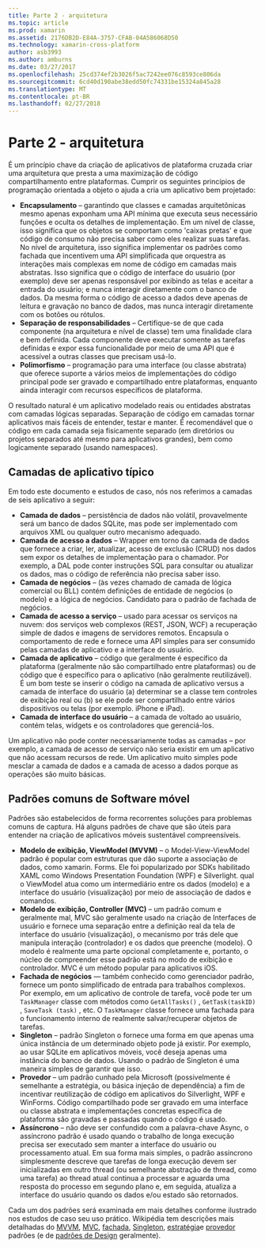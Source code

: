 ```yaml
---
title: Parte 2 - arquitetura
ms.topic: article
ms.prod: xamarin
ms.assetid: 2176DB2D-E84A-3757-CFAB-04A586068D50
ms.technology: xamarin-cross-platform
author: asb3993
ms.author: amburns
ms.date: 03/27/2017
ms.openlocfilehash: 25cd374ef2b3026f5ac7242ee076c8593ce806da
ms.sourcegitcommit: 6cd40d190abe38edd50fc74331be15324a845a28
ms.translationtype: MT
ms.contentlocale: pt-BR
ms.lasthandoff: 02/27/2018
---
```

# <a name="part-2---architecture"></a>Parte 2 - arquitetura

É um princípio chave da criação de aplicativos de plataforma cruzada criar uma arquitetura que presta a uma maximização de código compartilhamento entre plataformas. Cumprir os seguintes princípios de programação orientada a objeto o ajuda a cria um aplicativo bem projetado:

-   **Encapsulamento** – garantindo que classes e camadas arquitetônicas mesmo apenas exponham uma API mínima que executa seus necessário funções e oculta os detalhes de implementação. Em um nível de classe, isso significa que os objetos se comportam como 'caixas pretas' e que código de consumo não precisa saber como eles realizar suas tarefas. No nível de arquitetura, isso significa implementar os padrões como fachada que incentivem uma API simplificada que orquestra as interações mais complexas em nome de código em camadas mais abstratas. Isso significa que o código de interface do usuário (por exemplo) deve ser apenas responsável por exibindo as telas e aceitar a entrada do usuário; e nunca interagir diretamente com o banco de dados. Da mesma forma o código de acesso a dados deve apenas de leitura e gravação no banco de dados, mas nunca interagir diretamente com os botões ou rótulos.
-   **Separação de responsabilidades** – Certifique-se de que cada componente (na arquitetura e nível de classe) tem uma finalidade clara e bem definida. Cada componente deve executar somente as tarefas definidas e expor essa funcionalidade por meio de uma API que é acessível a outras classes que precisam usá-lo.
-   **Polimorfismo** – programação para uma interface (ou classe abstrata) que oferece suporte a vários meios de implementações do código principal pode ser gravado e compartilhado entre plataformas, enquanto ainda interagir com recursos específicos de plataforma.


O resultado natural é um aplicativo modelado reais ou entidades abstratas com camadas lógicas separadas. Separação de código em camadas tornar aplicativos mais fáceis de entender, testar e manter. É recomendável que o código em cada camada seja fisicamente separado (em diretórios ou projetos separados até mesmo para aplicativos grandes), bem como logicamente separado (usando namespaces).

 <a name="Typical_Application_Layers" />


## <a name="typical-application-layers"></a>Camadas de aplicativo típico

Em todo este documento e estudos de caso, nós nos referimos a camadas de seis aplicativo a seguir:

-   **Camada de dados** – persistência de dados não volátil, provavelmente será um banco de dados SQLite, mas pode ser implementado com arquivos XML ou qualquer outro mecanismo adequado.
-   **Camada de acesso a dados** – Wrapper em torno da camada de dados que fornece a criar, ler, atualizar, acesso de exclusão (CRUD) nos dados sem expor os detalhes de implementação para o chamador. Por exemplo, a DAL pode conter instruções SQL para consultar ou atualizar os dados, mas o código de referência não precisa saber isso.
-   **Camada de negócios** – (às vezes chamado de camada de lógica comercial ou BLL) contém definições de entidade de negócios (o modelo) e a lógica de negócios. Candidato para o padrão de fachada de negócios.
-   **Camada de acesso a serviço** – usado para acessar os serviços na nuvem: dos serviços web complexos (REST, JSON, WCF) a recuperação simple de dados e imagens de servidores remotos. Encapsula o comportamento de rede e fornece uma API simples para ser consumido pelas camadas de aplicativo e a interface do usuário.
-   **Camada de aplicativo** – código que geralmente é específico da plataforma (geralmente não são compartilhado entre plataformas) ou de código que é específico para o aplicativo (não geralmente reutilizável). É um bom teste se inserir o código na camada de aplicativo versus a camada de interface do usuário (a) determinar se a classe tem controles de exibição real ou (b) se ele pode ser compartilhado entre vários dispositivos ou telas (por exemplo. iPhone e iPad).
-   **Camada de interface do usuário** – a camada de voltado ao usuário, contém telas, widgets e os controladores que gerenciá-los.


Um aplicativo não pode conter necessariamente todas as camadas – por exemplo, a camada de acesso de serviço não seria existir em um aplicativo que não acessam recursos de rede. Um aplicativo muito simples pode mesclar a camada de dados e a camada de acesso a dados porque as operações são muito básicas.

 <a name="Common_Mobile_Software_Patterns" />


## <a name="common-mobile-software-patterns"></a>Padrões comuns de Software móvel

Padrões são estabelecidos de forma recorrentes soluções para problemas comuns de captura. Há alguns padrões de chave que são úteis para entender na criação de aplicativos móveis sustentável compreensíveis.

-   **Modelo de exibição, ViewModel (MVVM)** – o Model-View-ViewModel padrão é popular com estruturas que dão suporte a associação de dados, como xamarin. Forms. Ele foi popularizado por SDKs habilitado XAML como Windows Presentation Foundation (WPF) e Silverlight. qual o ViewModel atua como um intermediário entre os dados (modelo) e a interface do usuário (visualização) por meio de associação de dados e comandos.
-   **Modelo de exibição, Controller (MVC)** – um padrão comum e geralmente mal, MVC são geralmente usado na criação de Interfaces de usuário e fornece uma separação entre a definição real da tela de interface do usuário (visualização), o mecanismo por trás dele que manipula interação (controlador) e os dados que preenche (modelo). O modelo é realmente uma parte opcional completamente e, portanto, o núcleo de compreender esse padrão está no modo de exibição e controlador. MVC é um método popular para aplicativos iOS.
-   **Fachada de negócios** — também conhecido como gerenciador padrão, fornece um ponto simplificado de entrada para trabalhos complexos. Por exemplo, em um aplicativo de controle de tarefa, você pode ter um `TaskManager` classe com métodos como `GetAllTasks()` , `GetTask(taskID)` , `SaveTask (task)` , etc. O `TaskManager` classe fornece uma fachada para o funcionamento interno de realmente salvar/recuperar objetos de tarefas.
-   **Singleton** – padrão Singleton o fornece uma forma em que apenas uma única instância de um determinado objeto pode já existir. Por exemplo, ao usar SQLite em aplicativos móveis, você deseja apenas uma instância do banco de dados. Usando o padrão de Singleton é uma maneira simples de garantir que isso.
-   **Provedor** – um padrão cunhado pela Microsoft (possivelmente é semelhante a estratégia, ou básica injeção de dependência) a fim de incentivar reutilização de código em aplicativos do Silverlight, WPF e WinForms. Código compartilhado pode ser gravado em uma interface ou classe abstrata e implementações concretas específica de plataforma são gravadas e passadas quando o código é usado.
-   **Assíncrono** – não deve ser confundido com a palavra-chave Async, o assíncrono padrão é usado quando o trabalho de longa execução precisa ser executado sem manter a interface do usuário ou processamento atual. Em sua forma mais simples, o padrão assíncrono simplesmente descreve que tarefas de longa execução devem ser inicializadas em outro thread (ou semelhante abstração de thread, como uma tarefa) ao thread atual continua a processar e aguarda uma resposta do processo em segundo plano e, em seguida, atualiza a interface do usuário quando os dados e/ou estado são retornados.


Cada um dos padrões será examinada em mais detalhes conforme ilustrado nos estudos de caso seu uso prático. Wikipédia tem descrições mais detalhadas do [MVVM](https://en.wikipedia.org/wiki/Model–view–viewmodel), [MVC](https://en.wikipedia.org/wiki/Model–view–controller), [fachada](http://en.wikipedia.org/wiki/Facade_pattern), [Singleton](http://en.wikipedia.org/wiki/Singleton_pattern), [estratégia](http://en.wikipedia.org/wiki/Strategy_pattern)e [provedor](http://en.wikipedia.org/wiki/Provider_model) padrões (e de [padrões de Design](http://en.wikipedia.org/wiki/Design_Patterns) geralmente).
